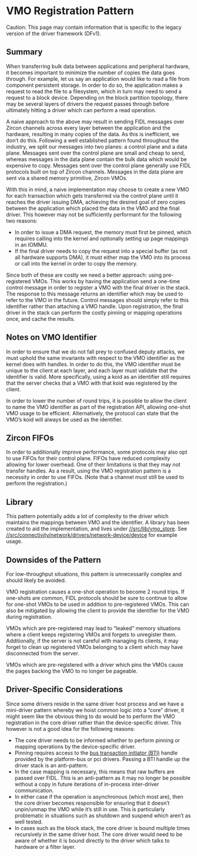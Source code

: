 # VMO Registration Pattern

Caution: This page may contain information that is specific to the legacy
version of the driver framework (DFv1).

## Summary

When transferring bulk data between applications and peripheral hardware, it
becomes important to minimize the number of copies the data goes through. For
example, let us say an application would like to read a file from component
persistent storage. In order to do so, the application makes a request to read
the file to a filesystem, which in turn may need to send a request to a block
device. Depending on the block partition topology, there may be several layers
of drivers the request passes through before ultimately hitting a driver which
can perform a read operation.

A naive approach to the above may result in sending FIDL messages over Zircon
channels across every layer between the application and the hardware, resulting
in many copies of the data. As this is inefficient, we don’t do this. Following
a well established pattern found throughout the industry, we split our messages
into two planes: a control plane and a data plane. Messages sent over the
control plane are small and cheap to send, whereas messages in the data plane
contain the bulk data which would be expensive to copy. Messages sent over the
control plane generally use FIDL protocols built on top of Zircon channels.
Messages in the data plane are sent via a shared memory primitive, Zircon VMOs.

With this in mind, a naive implementation may choose to create a new VMO for
each transaction which gets transferred via the control plane until it reaches
the driver issuing DMA, achieving the desired goal of zero copies between the
application which placed the data in the VMO and the final driver. This however
may not be sufficiently performant for the following two reasons:

* In order to issue a DMA request, the memory must first be pinned, which
  requires calling into the kernel and optionally setting up page mappings in an
  IOMMU.
* If the final driver needs to copy the request into a special buffer (as not
  all hardware supports DMA), it must either map the VMO into its process or
  call into the kernel in order to copy the memory.

Since both of these are costly we need a better approach: using pre-registered
VMOs. This works by having the application send a one-time control message in
order to register a VMO with the final driver in the stack. The response to this
message returns an identifier which may be used to refer to the VMO in the
future. Control messages should simply refer to this identifier rather than
attaching a VMO handle. Upon registration, the final driver in the stack can
perform the costly pinning or mapping operations once, and cache the results.

## Notes on VMO Identifier

In order to ensure that we do not fall prey to confused deputy attacks, we must
uphold the same invariants with respect to the VMO identifier as the kernel does
with handles. In order to do this, the VMO identifier must be unique to the
client at each layer, and each layer must validate that the identifier is valid.
More specifically, using a koid as an identifier still requires that the server
checks that a VMO with that koid was registered by the client.

In order to lower the number of round trips, it is possible to allow the client
to name the VMO identifier as part of the registration API, allowing one-shot
VMO usage to be efficient. Alternatively, the protocol can state that the VMO’s
koid will always be used as the identifier.

## Zircon FIFOs

In order to additionally improve performance, some protocols may also opt to use
FIFOs for their control plane. FIFOs have reduced complexity allowing for lower
overhead. One of their limitations is that they may not transfer handles. As a
result, using the VMO registration pattern is a necessity in order to use FIFOs.
(Note that a channel must still be used to perform the registration.)

## Library

This pattern potentially adds a lot of complexity to the driver which maintains
the mappings between VMO and the identifier. A library has been created to aid
the implementation, and lives under
[//src/lib/vmo_store](https://cs.opensource.google/fuchsia/fuchsia/+/main:src/lib/vmo_store/).
See
[//src/connectivity/network/drivers/network-device/device](https://cs.opensource.google/fuchsia/fuchsia/+/main:src/connectivity/network/drivers/network-device/device/)
for example usage.

## Downsides of the Pattern

For low-throughput situations, this pattern is unnecessarily complex and should
likely be avoided.

VMO registration causes a one-shot operation to become 2 round trips. If
one-shots are common, FIDL protocols should be sure to continue to allow for
one-shot VMOs to be used in addition to pre-registered VMOs. This can also be
mitigated by allowing the client to provide the identifier for the VMO during
registration.

VMOs which are pre-registered may lead to “leaked” memory situations where a
client keeps registering VMOs and forgets to unregister them. Additionally, if
the server is not careful with managing its clients, it may forget to clean up
registered VMOs belonging to a client which may have disconnected from the
server.

VMOs which are pre-registered with a driver which pins the VMOs cause the pages
backing the VMO to no longer be pageable.

## Driver-Specific Considerations

Since some drivers reside in the same driver host process and we have a
mini-driver pattern whereby we hoist common logic into a “core” driver, it might
seem like the obvious thing to do would be to perform the VMO registration in
the core driver rather than the device-specific driver. This however is not a
good idea for the following reasons:

* The core driver needs to be informed whether to perform pinning or mapping
  operations by the device-specific driver.
* Pinning requires access to the [bus transaction initiator
  (BTI)](reference/kernel_objects/bus_transaction_initiator.md) handle
  provided by the platform-bus or pci drivers. Passing a BTI handle up the
  driver stack is an anti-pattern.
* In the case mapping is necessary, this means that raw buffers are passed over
  FIDL. This is an anti-pattern as it may no longer be possible without a copy
  in future iterations of in-process inter-driver communication.
* In either case if the operation is asynchronous (which most are), then the
  core driver becomes responsible for ensuring that it doesn’t unpin/unmap the
  VMO while it’s still in use. This is particularly problematic in situations
  such as shutdown and suspend which aren’t as well tested.
* In cases such as the block stack, the core driver is bound multiple times
  recursively in the same driver host. The core driver would need to be aware of
  whether it is bound directly to the driver which talks to hardware or a filter
  layer.
